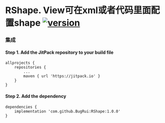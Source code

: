 # RShape. View可在xml或者代码里面配置shape  [![version](https://jitpack.io/v/BugRui/RShape.svg)](https://jitpack.io/#BugRui/RShape/1.0.0)
 
### 集成
#### Step 1. Add the JitPack repository to your build file
```
allprojects {
	repositories {
		...
		maven { url 'https://jitpack.io' }
	}
}
```
#### Step 2. Add the dependency
```
dependencies {
	implementation 'com.github.BugRui:RShape:1.0.0'
}
```






